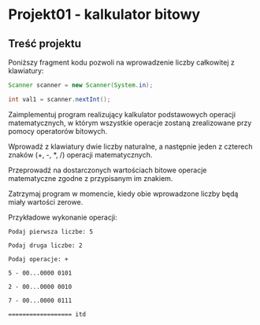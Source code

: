 # Projekt01 - kalkulator bitowy

## Treść projektu

Poniższy fragment kodu pozwoli na wprowadzenie liczby całkowitej z klawiatury: 
```java
Scanner scanner = new Scanner(System.in); 

int val1 = scanner.nextInt();
```

Zaimplementuj program realizujący kalkulator podstawowych operacji matematycznych, w którym wszystkie operacje zostaną zrealizowane przy pomocy operatorów bitowych.

Wprowadź z klawiatury dwie liczby naturalne, a następnie jeden z czterech znaków (+, -, *, /) operacji matematycznych. 

Przeprowadź na dostarczonych wartościach bitowe operacje matematyczne zgodne z przypisanym im znakiem. 

Zatrzymaj program w momencie, kiedy obie wprowadzone liczby będą miały wartości zerowe.

Przykładowe wykonanie operacji: 

```
Podaj pierwsza liczbe: 5 

Podaj druga liczbe: 2 

Podaj operacje: + 

5 - 00...0000 0101 

2 - 00...0000 0010 

7 - 00...0000 0111 

================== itd 
```